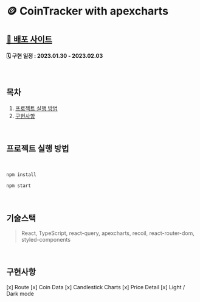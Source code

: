 # 🪙 CoinTracker with apexcharts
## [📌 배포 사이트](https://paper-coin.netlify.app/)
#### 🗓 구현 일정 : 2023.01.30 - 2023.02.03

<div align="center">
</div>

</br>

## 목차

1. [프로젝트 실행 방법](#프로젝트-실행-방법)
2. [구현사항](#구현사항)

</br>

## 프로젝트 실행 방법

<br>

```bash
npm install
```

```bash
npm start
```

<br>

## 기술스택

> React, TypeScript, react-query, apexcharts, recoil, react-router-dom, styled-components

<br>


## 구현사항

[x] Route
[x] Coin Data
[x] Candlestick Charts
[x] Price Detail
[x] Light / Dark mode

</br>
